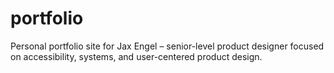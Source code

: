 # portfolio
Personal portfolio site for Jax Engel – senior-level product designer focused on accessibility, systems, and user-centered product design.
